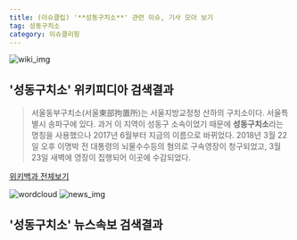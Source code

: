 ```yaml
---
title: (이슈클립) '**성동구치소**' 관련 이슈, 기사 모아 보기
tag: 성동구치소
category: 이슈클리핑
---
```

![wiki_img](https://user-images.githubusercontent.com/42597476/44503234-41136a80-a6d0-11e8-9071-6fc6418eafe4.png)
## **'**성동구치소**'** 위키피디아 검색결과
>서울동부구치소(서울東部拘置所)는 서울지방교정청 산하의 구치소이다. 서울특별시 송파구에 있다. 과거 이 지역이 성동구 소속이었기 때문에 **성동구치소**라는 명칭을 사용했으나 2017년 6월부터 지금의 이름으로 바뀌었다. 2018년 3월 22일 오후 이명박 전 대통령의 뇌물수수등의 혐의로 구속영장이 청구되었고, 3월 23일 새벽에 영장이 집행되어 이곳에 수감되었다.

<a href="https://ko.wikipedia.org/wiki/성동구치소" target="_blank">위키백과 전체보기</a>

![wordcloud](https://s3.ap-northeast-2.amazonaws.com/lyrics101-wordcloud/2018-09-21-1537500494.png)
![news_img](https://user-images.githubusercontent.com/42597476/44507050-1206f400-a6e4-11e8-8d98-7ffbfebb353f.png)
## **'**성동구치소**'** 뉴스속보 검색결과

